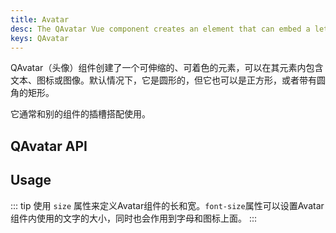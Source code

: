 ```yaml
---
title: Avatar
desc: The QAvatar Vue component creates an element that can embed a letter, an icon or an image within its shape.
keys: QAvatar
---
```

QAvatar（头像）组件创建了一个可伸缩的、可着色的元素，可以在其元素内包含文本、图标或图像。默认情况下，它是圆形的，但它也可以是正方形，或者带有圆角的矩形。

它通常和别的组件的插槽搭配使用。

## QAvatar API

<doc-api file="QAvatar" />

## Usage

::: tip
使用 `size` 属性来定义Avatar组件的长和宽。`font-size`属性可以设置Avatar组件内使用的文字的大小，同时也会作用到字母和图标上面。
:::

<doc-example title="Basic" file="QAvatar/Basic" />

<doc-example title="Standard sizes" file="QAvatar/StandardSizes" />

<doc-example title="Square" file="QAvatar/Square" />

<doc-example title="Rounded" file="QAvatar/Rounded" />

<doc-example title="With other components" file="QAvatar/Integrated" />
